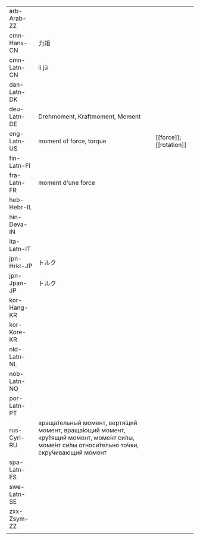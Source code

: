 | | | |
|-|-|-|
| arb-Arab-ZZ |  |  |
| cmn-Hans-CN | 力矩 |  |
| cmn-Latn-CN | lì jǔ |  |
| dan-Latn-DK |  |  |
| deu-Latn-DE | Drehmoment, Kraftmoment, Moment |  |
| eng-Latn-US | moment of force, torque | [[force]]; [[rotation]] |
| fin-Latn-FI |  |  |
| fra-Latn-FR | moment d'une force |  |
| heb-Hebr-IL |  |  |
| hin-Deva-IN |  |  |
| ita-Latn-IT |  |  |
| jpn-Hrkt-JP | トルク |  |
| jpn-Jpan-JP | トルク |  |
| kor-Hang-KR |  |  |
| kor-Kore-KR |  |  |
| nld-Latn-NL |  |  |
| nob-Latn-NO |  |  |
| por-Latn-PT |  |  |
| rus-Cyrl-RU | враща́тельный момент, вертя́щий момент, враща́ющий момент, кру́тящий момент, моме́нт си́лы, моме́нт си́лы относи́тельно то́чки, скру́чивающий момент |  |
| spa-Latn-ES |  |  |
| swe-Latn-SE |  |  |
| zxx-Zsym-ZZ |  |  |
|  |  |  |
